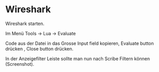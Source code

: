 # Wireshark

Wireshark starten.

Im Menü Tools -> Lua -> Evaluate

Code aus der Datei in das Grosse Input field kopieren, Evaluate button drücken , Close button drücken.

In der Anzeigefilter Leiste sollte man nun nach Scribe Filtern können (Screenshot).
